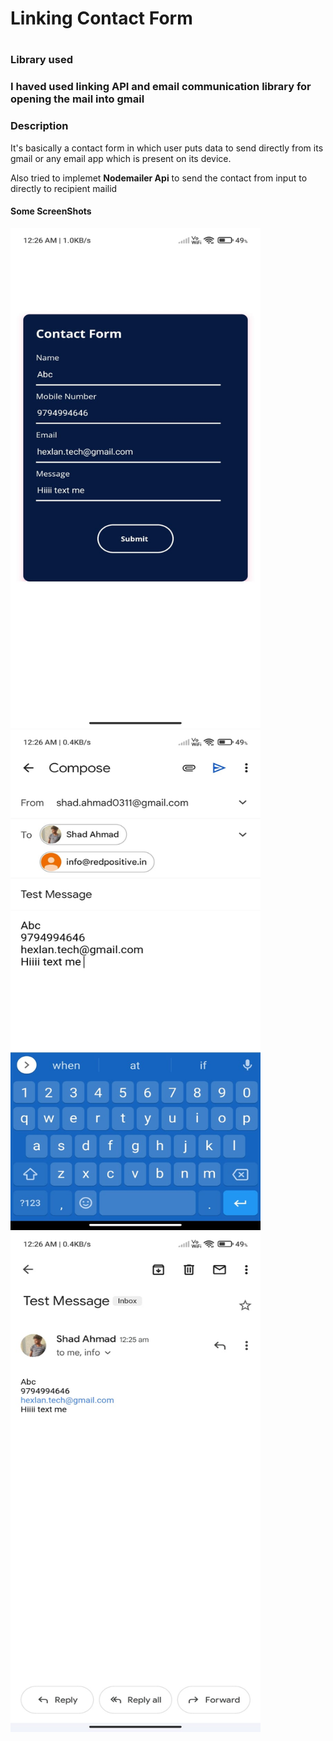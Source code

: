 <h1>Linking Contact Form<h1>
<h3>Library used<h3>
<p>I haved used linking API and email communication library for opening the mail into gmail</p>
<h3>Description</h3>
<p>It's basically a contact form in which user puts data to send directly from its gmail or any email app which is present on its device.</p>
<p>Also tried to implemet <b>Nodemailer Api</b> to send the contact from input to directly to recipient mailid </p>
<h4>Some ScreenShots</h4>
<img src="screenshots/a.jpeg" width="400" height="800"/>
<img src="screenshots/b.jpeg" width="400" height="800"/>
<img src="screenshots/c.jpeg" width="400" height="800"/>
